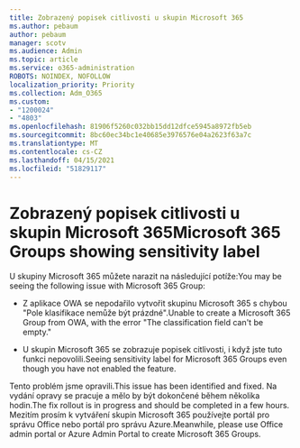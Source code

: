 ```yaml
---
title: Zobrazený popisek citlivosti u skupin Microsoft 365
ms.author: pebaum
author: pebaum
manager: scotv
ms.audience: Admin
ms.topic: article
ms.service: o365-administration
ROBOTS: NOINDEX, NOFOLLOW
localization_priority: Priority
ms.collection: Adm_O365
ms.custom:
- "1200024"
- "4803"
ms.openlocfilehash: 81906f5260c032bb15dd12dfce5945a8972fb5eb
ms.sourcegitcommit: 8bc60ec34bc1e40685e3976576e04a2623f63a7c
ms.translationtype: MT
ms.contentlocale: cs-CZ
ms.lasthandoff: 04/15/2021
ms.locfileid: "51829117"
---
```

# <a name="microsoft-365-groups-showing-sensitivity-label"></a><span data-ttu-id="d0c32-102">Zobrazený popisek citlivosti u skupin Microsoft 365</span><span class="sxs-lookup"><span data-stu-id="d0c32-102">Microsoft 365 Groups showing sensitivity label</span></span>

<span data-ttu-id="d0c32-103">U skupiny Microsoft 365 můžete narazit na následující potíže:</span><span class="sxs-lookup"><span data-stu-id="d0c32-103">You may be seeing the following issue with Microsoft 365 Group:</span></span>

- <span data-ttu-id="d0c32-104">Z aplikace OWA se nepodařilo vytvořit skupinu Microsoft 365 s chybou "Pole klasifikace nemůže být prázdné".</span><span class="sxs-lookup"><span data-stu-id="d0c32-104">Unable to create a Microsoft 365 Group from OWA, with the error "The classification field can't be empty."</span></span>

- <span data-ttu-id="d0c32-105">U skupin Microsoft 365 se zobrazuje popisek citlivosti, i když jste tuto funkci nepovolili.</span><span class="sxs-lookup"><span data-stu-id="d0c32-105">Seeing sensitivity label for Microsoft 365 Groups even though you have not enabled the feature.</span></span>

<span data-ttu-id="d0c32-106">Tento problém jsme opravili.</span><span class="sxs-lookup"><span data-stu-id="d0c32-106">This issue has been identified and fixed.</span></span> <span data-ttu-id="d0c32-107">Na vydání opravy se pracuje a mělo by být dokončené během několika hodin.</span><span class="sxs-lookup"><span data-stu-id="d0c32-107">The fix rollout is in progress and should be completed in a few hours.</span></span> <span data-ttu-id="d0c32-108">Mezitím prosím k vytváření skupin Microsoft 365 používejte portál pro správu Office nebo portál pro správu Azure.</span><span class="sxs-lookup"><span data-stu-id="d0c32-108">Meanwhile, please use Office admin portal or Azure Admin Portal to create Microsoft 365 Groups.</span></span>  
